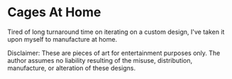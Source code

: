 # Cages At Home

Tired of long turnaround time on iterating on a custom design, I've taken it upon myself to manufacture at home.

Disclaimer: These are pieces of art for entertainment purposes only. The author assumes no liability resulting of the misuse, distribution, manufacture, or alteration of these designs.
